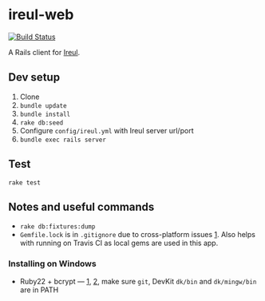 # ireul-web

[![Build Status](https://travis-ci.org/gyng/ireul-web.svg)](https://travis-ci.org/gyng/ireul-web)

A Rails client for [Ireul](https://github.com/infinityb/ireul/).

## Dev setup
1. Clone
2. `bundle update`
3. `bundle install`
4. `rake db:seed`
5. Configure `config/ireul.yml` with Ireul server url/port
6. `bundle exec rails server`

## Test
`rake test`

## Notes and useful commands
* `rake db:fixtures:dump`
* `Gemfile.lock` is in `.gitignore` due to cross-platform issues [1](https://github.com/bundler/bundler-features/issues/4). Also helps with running on Travis CI as local gems are used in this app.

### Installing on Windows
* Ruby22 + bcrypt — [1](https://github.com/codahale/bcrypt-ruby/issues/116), [2](https://www.alib.jp/entries/bcrypt_ext_load_error_on_ruby21x), make sure `git`, DevKit `dk/bin` and `dk/mingw/bin` are in PATH
